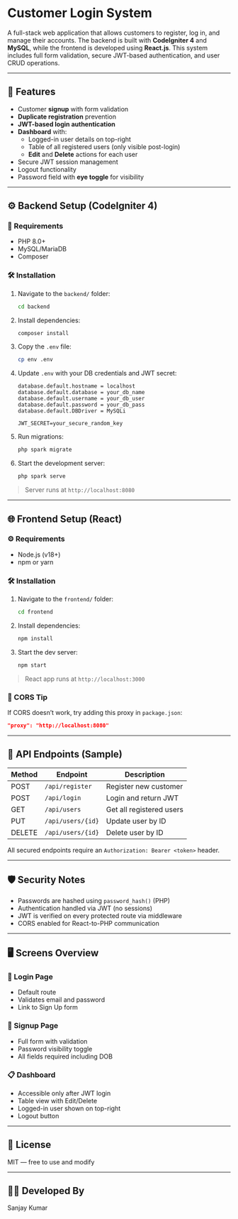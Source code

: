 # Customer Login System

A full-stack web application that allows customers to register, log in, and manage their accounts. The backend is built with **CodeIgniter 4** and **MySQL**, while the frontend is developed using **React.js**. This system includes full form validation, secure JWT-based authentication, and user CRUD operations.

---

## 🚀 Features

- Customer **signup** with form validation
- **Duplicate registration** prevention
- **JWT-based login authentication**
- **Dashboard** with:
  - Logged-in user details on top-right
  - Table of all registered users (only visible post-login)
  - **Edit** and **Delete** actions for each user
- Secure JWT session management
- Logout functionality
- Password field with **eye toggle** for visibility

---

## ⚙️ Backend Setup (CodeIgniter 4)

### 🔧 Requirements

- PHP 8.0+
- MySQL/MariaDB
- Composer

### 🛠 Installation

1. Navigate to the `backend/` folder:

   ```bash
   cd backend
   ```

2. Install dependencies:

   ```bash
   composer install
   ```

3. Copy the `.env` file:

   ```bash
   cp env .env
   ```

4. Update `.env` with your DB credentials and JWT secret:

   ```env
   database.default.hostname = localhost
   database.default.database = your_db_name
   database.default.username = your_db_user
   database.default.password = your_db_pass
   database.default.DBDriver = MySQLi

   JWT_SECRET=your_secure_random_key
   ```

5. Run migrations:

   ```bash
   php spark migrate
   ```

6. Start the development server:

   ```bash
   php spark serve
   ```

> Server runs at `http://localhost:8080`

---

## 🌐 Frontend Setup (React)

### ⚙ Requirements

- Node.js (v18+)
- npm or yarn

### 🛠 Installation

1. Navigate to the `frontend/` folder:

   ```bash
   cd frontend
   ```

2. Install dependencies:

   ```bash
   npm install
   ```

3. Start the dev server:

   ```bash
   npm start
   ```

> React app runs at `http://localhost:3000`

### 🔁 CORS Tip

If CORS doesn’t work, try adding this proxy in `package.json`:

```json
"proxy": "http://localhost:8080"
```

---

## 🧩 API Endpoints (Sample)

| Method | Endpoint          | Description              |
| ------ | ----------------- | ------------------------ |
| POST   | `/api/register`   | Register new customer    |
| POST   | `/api/login`      | Login and return JWT     |
| GET    | `/api/users`      | Get all registered users |
| PUT    | `/api/users/{id}` | Update user by ID        |
| DELETE | `/api/users/{id}` | Delete user by ID        |

All secured endpoints require an `Authorization: Bearer <token>` header.

---

## 🛡️ Security Notes

- Passwords are hashed using `password_hash()` (PHP)
- Authentication handled via JWT (no sessions)
- JWT is verified on every protected route via middleware
- CORS enabled for React-to-PHP communication

---

## 🖥️ Screens Overview

### 👤 Login Page

- Default route
- Validates email and password
- Link to Sign Up form

### 📝 Signup Page

- Full form with validation
- Password visibility toggle
- All fields required including DOB

### 📋 Dashboard

- Accessible only after JWT login
- Table view with Edit/Delete
- Logged-in user shown on top-right
- Logout button

---

## 📄 License

MIT — free to use and modify

---

## 👨‍💻 Developed By

Sanjay Kumar
